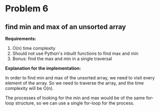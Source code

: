 # Problem 6

## find min and max of an unsorted array

**Requirements:**

1. O(n) time complexity
2. Should not use Python's inbuilt functions to find max and min
3. Bonus: find the max and min in a single traversal

**Explanation for the implementation:**

In order to find min and max of the unsorted array, we need to visit every element of the array. So we need to traverse the array, and the time complexity will be O(n).

The processes of looking for the min and max would be of the same for-loop structure, so we can use a single for-loop for the process.
